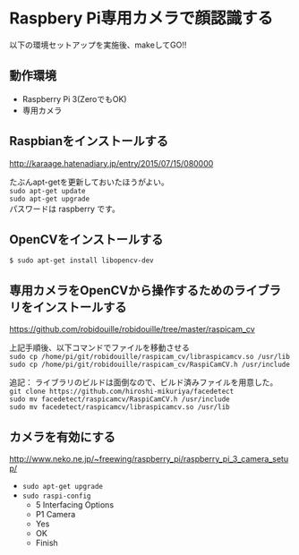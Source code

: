 # Raspbery Pi専用カメラで顔認識する

以下の環境セットアップを実施後、makeしてGO!!  

## 動作環境

* Raspberry Pi 3(ZeroでもOK)
* 専用カメラ

## Raspbianをインストールする  
http://karaage.hatenadiary.jp/entry/2015/07/15/080000

たぶんapt-getを更新しておいたほうがよい。  
`sudo apt-get update`  
`sudo apt-get upgrade`  
パスワードは raspberry です。

## OpenCVをインストールする  
`$ sudo apt-get install libopencv-dev`

## 専用カメラをOpenCVから操作するためのライブラリをインストールする  
https://github.com/robidouille/robidouille/tree/master/raspicam_cv

上記手順後、以下コマンドでファイルを移動させる  
`sudo cp /home/pi/git/robidouille/raspicam_cv/libraspicamcv.so /usr/lib`  
`sudo cp /home/pi/git/robidouille/raspicam_cv/RaspiCamCV.h /usr/include`

追記：
ライブラリのビルドは面倒なので、ビルド済みファイルを用意した。  
`git clone https://github.com/hiroshi-mikuriya/facedetect`  
`sudo mv facedetect/raspicamcv/RaspiCamCV.h /usr/include`  
`sudo mv facedetect/raspicamcv/libraspicamcv.so /usr/lib`


## カメラを有効にする
http://www.neko.ne.jp/~freewing/raspberry_pi/raspberry_pi_3_camera_setup/
* `sudo apt-get upgrade`
* `sudo raspi-config`
  * 5 Interfacing Options
  * P1 Camera
  * Yes
  * OK
  * Finish
